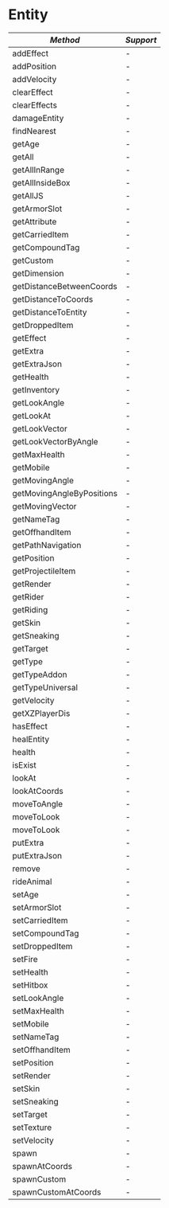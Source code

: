 # Entity

| *Method*                  | *Support* |
| ------------------------- | --------- |
| addEffect                 | -         |
| addPosition               | -         |
| addVelocity               | -         |
| clearEffect               | -         |
| clearEffects              | -         |
| damageEntity              | -         |
| findNearest               | -         |
| getAge                    | -         |
| getAll                    | -         |
| getAllInRange             | -         |
| getAllInsideBox           | -         |
| getAllJS                  | -         |
| getArmorSlot              | -         |
| getAttribute              | -         |
| getCarriedItem            | -         |
| getCompoundTag            | -         |
| getCustom                 | -         |
| getDimension              | -         |
| getDistanceBetweenCoords  | -         |
| getDistanceToCoords       | -         |
| getDistanceToEntity       | -         |
| getDroppedItem            | -         |
| getEffect                 | -         |
| getExtra                  | -         |
| getExtraJson              | -         |
| getHealth                 | -         |
| getInventory              | -         |
| getLookAngle              | -         |
| getLookAt                 | -         |
| getLookVector             | -         |
| getLookVectorByAngle      | -         |
| getMaxHealth              | -         |
| getMobile                 | -         |
| getMovingAngle            | -         |
| getMovingAngleByPositions | -         |
| getMovingVector           | -         |
| getNameTag                | -         |
| getOffhandItem            | -         |
| getPathNavigation         | -         |
| getPosition               | -         |
| getProjectileItem         | -         |
| getRender                 | -         |
| getRider                  | -         |
| getRiding                 | -         |
| getSkin                   | -         |
| getSneaking               | -         |
| getTarget                 | -         |
| getType                   | -         |
| getTypeAddon              | -         |
| getTypeUniversal          | -         |
| getVelocity               | -         |
| getXZPlayerDis            | -         |
| hasEffect                 | -         |
| healEntity                | -         |
| health                    | -         |
| isExist                   | -         |
| lookAt                    | -         |
| lookAtCoords              | -         |
| moveToAngle               | -         |
| moveToLook                | -         |
| moveToLook                | -         |
| putExtra                  | -         |
| putExtraJson              | -         |
| remove                    | -         |
| rideAnimal                | -         |
| setAge                    | -         |
| setArmorSlot              | -         |
| setCarriedItem            | -         |
| setCompoundTag            | -         |
| setDroppedItem            | -         |
| setFire                   | -         |
| setHealth                 | -         |
| setHitbox                 | -         |
| setLookAngle              | -         |
| setMaxHealth              | -         |
| setMobile                 | -         |
| setNameTag                | -         |
| setOffhandItem            | -         |
| setPosition               | -         |
| setRender                 | -         |
| setSkin                   | -         |
| setSneaking               | -         |
| setTarget                 | -         |
| setTexture                | -         |
| setVelocity               | -         |
| spawn                     | -         |
| spawnAtCoords             | -         |
| spawnCustom               | -         |
| spawnCustomAtCoords       | -         |
